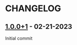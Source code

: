 # CHANGELOG

<!-- next-header -->

## [1.0.0+1] - 02-21-2023

Initial commit

<!-- next-url -->
[1.0.0+1]: https://github.com/gutenfries/mille/compare/26ed6896d3c177f9ce9454ed651de5ccf29c5856...HEAD
